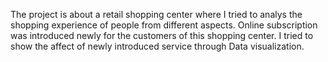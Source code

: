 The project is about a retail shopping center where I tried to analys the shopping experience of people from different aspects. Online subscription was introduced newly for the 
customers of this shopping center. I tried to show the affect of newly introduced service through Data visualization. 
